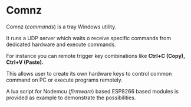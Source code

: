 # Comnz

Comnz (*commands*) is a tray Windows utility.

It runs a UDP server which waits o receive specific commands from dedicated hardware and execute commands.

For instance you can remote trigger key combinations like **Ctrl+C (Copy), Ctrl+V (Paste).**

This allows user to create its own hardware keys to control common command on PC or execute programs remotely.

A lua script for Nodemcu (*firmware*) based ESP8266 based modules is provided as example to demonstrate the possibilities.  

